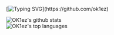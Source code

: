 [![Typing SVG](https://readme-typing-svg.herokuapp.com?font=Fira+Code&weight=700&pause=1000&color=ED3F84&width=435&lines=Hey%2C+I'm+OK1ez!)](https://github.com/ok1ez)

![OK1ez's github stats](https://github-readme-stats.vercel.app/api?username=ok1ez&theme=radical&count_private=true&include_all_commits=true)
  </BR>
![OK1ez's top languages](https://github-readme-stats.vercel.app/api/top-langs/?username=ok1ez&layout=compact&langs_count=10&include_orgs=true&theme=radical)







